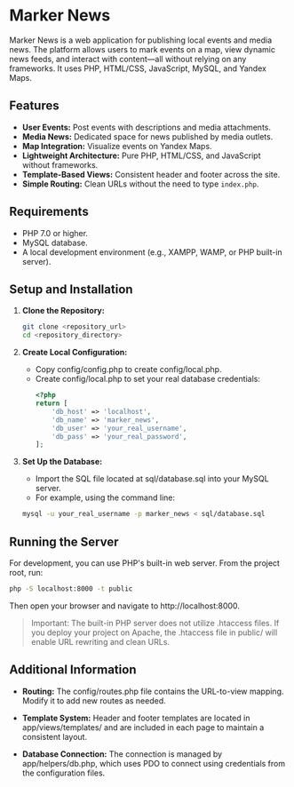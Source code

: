 # Marker News

Marker News is a web application for publishing local events and media news. The platform allows users to mark events on a map, view dynamic news feeds, and interact with content—all without relying on any frameworks. It uses PHP, HTML/CSS, JavaScript, MySQL, and Yandex Maps.

## Features

- **User Events:** Post events with descriptions and media attachments.
- **Media News:** Dedicated space for news published by media outlets.
- **Map Integration:** Visualize events on Yandex Maps.
- **Lightweight Architecture:** Pure PHP, HTML/CSS, and JavaScript without frameworks.
- **Template-Based Views:** Consistent header and footer across the site.
- **Simple Routing:** Clean URLs without the need to type `index.php`.

## Requirements

- PHP 7.0 or higher.
- MySQL database.
- A local development environment (e.g., XAMPP, WAMP, or PHP built-in server).

## Setup and Installation

1. **Clone the Repository:**

    ```bash
    git clone <repository_url>
    cd <repository_directory>
    ```

2. **Create Local Configuration:**

    - Copy config/config.php to create config/local.php.
    - Create config/local.php to set your real database credentials:
        ```php
        <?php
        return [
            'db_host' => 'localhost',
            'db_name' => 'marker_news',
            'db_user' => 'your_real_username',
            'db_pass' => 'your_real_password',
        ];
        ```

3. **Set Up the Database:**

    - Import the SQL file located at sql/database.sql into your MySQL server.
    - For example, using the command line:
    ```bash
    mysql -u your_real_username -p marker_news < sql/database.sql
    ```

## Running the Server

For development, you can use PHP's built-in web server. From the project root, run:
```bash
php -S localhost:8000 -t public
```
Then open your browser and navigate to http://localhost:8000.

> Important: The built-in PHP server does not utilize .htaccess files. If you deploy your project on Apache, the .htaccess file in public/ will enable URL rewriting and clean URLs.

## Additional Information

- **Routing:**
    The config/routes.php file contains the URL-to-view mapping. Modify it to add new routes as needed.

- **Template System:**
    Header and footer templates are located in app/views/templates/ and are included in each page to maintain a consistent layout.

- **Database Connection:**
    The connection is managed by app/helpers/db.php, which uses PDO to connect using credentials from the configuration files.